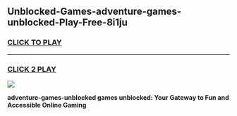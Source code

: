 
## Unblocked-Games-adventure-games-unblocked-Play-Free-8i1ju
<h3>
<a href="https://premium76.site?title=adventure-games-unblocked&ref=19M">CLICK TO PLAY</a></h3>
<hr>

<h3>
<a href="https://premium76.site?title=adventure-games-unblocked&ref=19M">CLICK 2 PLAY</a>
  
</h3>

<a href="https://premium76.site?title=adventure-games-unblocked&ref=19M"><img src="https://clearcache.store/games.png"></a>


**adventure-games-unblocked games unblocked: Your Gateway to Fun and Accessible Online Gaming**
